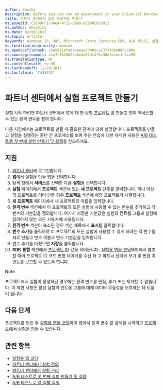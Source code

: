 ```yaml
---
author: Xansky
Description: Before you can run an experiment in your Universal Windows Platform (UWP) app with A/B testing, you must create a project and define your remote variables in Partner Center.
title: 파트너 센터에서 실험 프로젝트 만들기
ms.assetid: C3809FF1-0A6A-4715-B989-BE9D0E8C9013
ms.author: mhopkins
ms.date: 02/08/2017
ms.topic: article
keywords: Windows 10, UWP, Microsoft Store Services SDK, A/B 테스트, 실험
ms.localizationpriority: medium
ms.openlocfilehash: 19a59110fa094aeae3d40dca1372fde9889c108e
ms.sourcegitcommit: cbe7cf620622a5e4df7414f9e38dfecec1cfca99
ms.translationtype: MT
ms.contentlocale: ko-KR
ms.lasthandoff: 11/20/2018
ms.locfileid: "7419741"
---
```

# <a name="create-an-experiment-project-in-partner-center"></a>파트너 센터에서 실험 프로젝트 만들기

실험 시작 하려면 파트너 센터에서 앱에 대 한 실험 [프로젝트](run-app-experiments-with-a-b-testing.md#terms) 를 만들고 앱이 액세스할 수 있는 원격 변수를 정의 합니다.

다음 지침에서는 프로젝트를 만들 때 중요한 단계에 대해 설명합니다. 프로젝트를 만들고 실험을 실행하는 종단 간 프로세스를 보여 주는 연습에 대한 자세한 내용은 [A/B 테스트로 첫 번째 실험 만들기 및 실행](create-and-run-your-first-experiment-with-a-b-testing.md)을 참조하세요.

## <a name="instructions"></a>지침

1. [파트너 센터](https://partner.microsoft.com/dashboard)에 로그인합니다.
2. **앱**에서 실험을 만들 앱을 선택합니다.
3. 탐색 창에서 **서비스**를 선택한 다음 **실험**을 선택합니다.
4. **실험** 페이지에서 **프로젝트** 섹션에 있는 **새 프로젝트** 단추를 클릭합니다. 하나 이상의 프로젝트를 이미 만든 경우 **프로젝트** 섹션에 해당 프로젝트가 나열됩니다.
5. **새 프로젝트** 페이지에서 새 프로젝트의 이름을 입력합니다.
6. **원격 변수** 섹션에서 이 프로젝트의 모든 실험에 사용할 수 있는 [변수](run-app-experiments-with-a-b-testing.md#terms)를 추가하고 각 변수의 기본값을 정의합니다. 여기서 지정한 기본값은 실험의 컨트롤 그룹과 실험에 참여하지 않는 모든 사용자에 사용됩니다.
  1. **원격 변수** 섹션이 축소된 경우 섹션 제목에서 **표시**를 클릭합니다.
  2. **변수 추가**를 클릭하여 이 프로젝트의 모든 실험에 사용할 수 있게 하려는 각 변수를 새로 만들고 변수 이름과 변수 기본값을 입력합니다.
  3. 변수 추가를 마쳤으면 **저장**을 클릭합니다.
3. **SDK 통합** 섹션에서 [프로젝트 ID](run-app-experiments-with-a-b-testing.md#terms) 값을 적어둡니다. [실험용 앱을 코딩](code-your-experiment-in-your-app.md)해야에서 참조할 때이 프로젝트 ID 코드 변형 데이터를 수신 하 고 파트너 센터에 보기 및 변환 이벤트를 보고할 수 있도록 합니다.

> [!NOTE]
> 프로젝트에서 실험이 활성화된 경우에는 원격 변수를 편집, 추가 또는 제거할 수 없습니다. 이 제한 사항은 활성 실험의 컨트롤 그룹에 대해 데이터 무결성을 보호하는 데 도움이 됩니다.


## <a name="next-steps"></a>다음 단계

프로젝트를 만든 후 [실험용 앱을 코딩](code-your-experiment-in-your-app.md)하여 앱에서 원격 변수 값 검색을 시작하고 [프로젝트에서 실험을 만들](define-your-experiment-in-the-dev-center-dashboard.md) 수 있습니다.

## <a name="related-topics"></a>관련 항목

* [실험용 앱 코딩](code-your-experiment-in-your-app.md)
* [파트너 센터에서 실험 정의](define-your-experiment-in-the-dev-center-dashboard.md)
* [파트너 센터에서 실험 관리](manage-your-experiment.md)
* [A/B 테스트로 첫 번째 실험 만들기 및 실행](create-and-run-your-first-experiment-with-a-b-testing.md)
* [A/B 테스트로 앱 실험 실행](run-app-experiments-with-a-b-testing.md)

